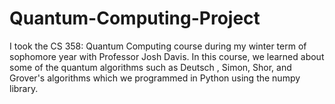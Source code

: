 # Quantum-Computing-Project
I took the CS 358: Quantum Computing course during my winter term of sophomore year with Professor Josh Davis. 
In this course, we learned about some of the quantum algorithms such as Deutsch , Simon, Shor, and Grover's algorithms which we programmed in Python using the numpy library. 
